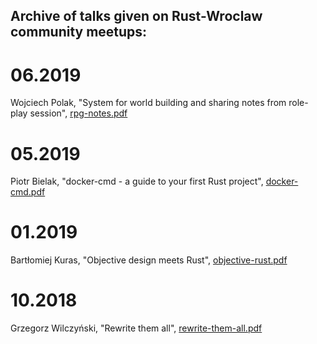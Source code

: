 Archive of talks given on Rust-Wroclaw community meetups:
----

# 06.2019
Wojciech Polak, "System for world building and sharing notes from role-play session", [rpg-notes.pdf](06-2019-rpg-notes.pdf)

# 05.2019
Piotr Bielak, "docker-cmd - a guide to your first Rust project", [docker-cmd.pdf](05-2019-docker-cmd.pdf)

# 01.2019
Bartłomiej Kuras, "Objective design meets Rust", [objective-rust.pdf](01-2019-objective-rust.pdf)

# 10.2018
Grzegorz Wilczyński, "Rewrite them all", [rewrite-them-all.pdf](10-2018-rewrite-them-all.pdf)


